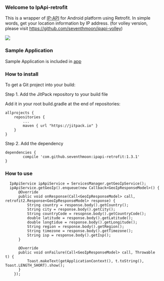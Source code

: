 ### Welcome to IpApi-retrofit
This is a wrapper of [IP-API](http://ip-api.com/json) for Android platform using Retrofit.
In simple words, get your location information by IP address.
(for volley version, please visit https://github.com/seventhmoon/ipapi-volley)

[![](https://jitpack.io/v/seventhmoon/ipapi-retrofit.svg)](https://jitpack.io/#seventhmoon/ipapi-retrofit)

### Sample Application
Sample Application is included in [app](https://github.com/seventhmoon/IpApi-retrofit/tree/master/app)

### How to install

To get a Git project into your build:

Step 1. Add the JitPack repository to your build file

Add it in your root build.gradle at the end of repositories:

	allprojects {
		repositories {
			...
			maven { url "https://jitpack.io" }
		}
	}

Step 2. Add the dependency

	dependencies {
	        compile 'com.github.seventhmoon:ipapi-retrofit:1.3.1'
	}
	     
### How to use

      IpApiService ipApiService = ServicesManager.getGeoIpService();
      ipApiService.getGeoIp().enqueue(new Callback<GeoIpResponseModel>() {
          @Override
          public void onResponse(Call<GeoIpResponseModel> call, retrofit2.Response<GeoIpResponseModel> response) {
              String country = response.body().getCountry();
              String city = response.body().getCity();
              String countryCode = resopnse.body().getCountryCode();
              double latitude = response.body().getLatitude();
              double longtidue = response.body().getLongitude();
              String region = response.body().getRegion();
              String timezone = response.body().getTimezone();
              String isp = response.body().getIsp();
          }

          @Override
          public void onFailure(Call<GeoIpResponseModel> call, Throwable t) {
              Toast.makeText(getApplicationContext(), t.toString(), Toast.LENGTH_SHORT).show();
          }
        });
